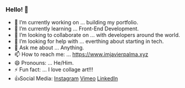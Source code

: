### Hello! 👋

<!--
**imjavierpalma/imjavierpalma** is a ✨ _special_ ✨ repository because its `README.md` (this file) appears on your GitHub profile.

Here are some ideas to get you started:
-->

- 🔭 I’m currently working on ... building my portfolio.
- 🌱 I’m currently learning ... Front-End Development.
- 👯 I’m looking to collaborate on ... with developers around the world.
- 🤔 I’m looking for help with ... everthing about starting in tech.
- 💬 Ask me about ... Anything.
- 📫 How to reach me: ... https://www.imjavierpalma.xyz
- 😄 Pronouns: ... He/Him.
- ⚡ Fun fact: ... I love collage art!!! 
- :+1:Social Media: [Instagram](https://instagram.com/imjavierpalma)
                    [Vimeo](https://vimeo.com/imjavierpalma)
                    [LinkedIn](https://www.linkedin.com/in/imjavierpalma)
              
